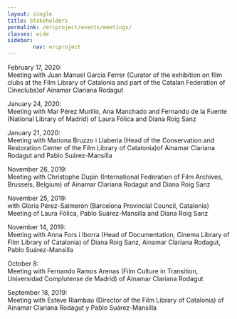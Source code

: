```yaml
---
layout: single
title: Stakeholders
permalink: /ercproject/events/meetings/
classes: wide
sidebar:
        nav: ercproject
---
```

February 17, 2020:  
Meeting with Juan Manuel García Ferrer (Curator of the exhibition on film clubs at the Film Library of Catalonia and part of the Catalan Federation of Cineclubs)of Ainamar Clariana Rodagut 

January 24, 2020:  
Meeting with Mar Pérez Murillo, Ana Manchado and Fernando de la Fuente (National Library of Madrid) of Laura Fólica and Diana Roig Sanz 

January 21, 2020:  
Meeting  with Mariona Bruzzo i Llaberia (Head of the Conservation and Restoration Center of the Film Library of Catalonia)of Ainamar Clariana Rodagut and Pablo Suárez-Mansilla

November 26, 2019:  
Meeting with Christophe Dupin (International Federation of Film Archives, Brussels, Belgium) of Ainamar Clariana Rodagut and Diana Roig Sanz 

November 25, 2019:  
with Gloria Pérez-Salmerón (Barcelona Provincial Council, Catalonia) Meeting of Laura Fólica, Pablo Suárez-Mansilla and Diana Roig Sanz 

November 14, 2019:  
Meeting  with Anna Fors i Iborra (Head of Documentation, Cinema Library of Film Library of Catalonia) of Diana Roig Sanz, Ainamar Clariana Rodagut, Pablo Suárez-Mansilla

October 8:  
Meeting  with Fernando Ramos Arenas (Film Culture in Transition, Universidad Complutense de Madrid) of Ainamar Clariana Rodagut

September 18, 2019:  
Meeting with Esteve Riambau (Director of the Film Library of Catalonia) of Ainamar Clariana Rodagut y Pablo Suárez-Mansilla
